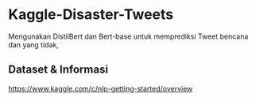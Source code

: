 # Kaggle-Disaster-Tweets

Mengunakan DistilBert dan Bert-base untuk memprediksi Tweet bencana dan yang tidak, 


## Dataset & Informasi
https://www.kaggle.com/c/nlp-getting-started/overview
